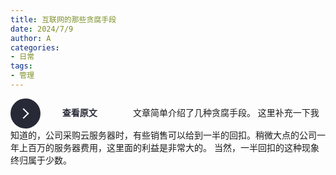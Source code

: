 ```yaml
---
title: 互联网的那些贪腐手段
date: 2024/7/9
author: A
categories:
- 日常
tags:
- 管理
---
```


<style>
  button {
 position: relative;
 display: inline-block;
 cursor: pointer;
 outline: none;
 border: 0;
 vertical-align: middle;
 text-decoration: none;
 background: transparent;
 padding: 0;
 font-size: inherit;
 font-family: inherit;
}

button.learn-more {
 width: 12rem;
 height: auto;
}

button.learn-more .circle {
 transition: all 0.45s cubic-bezier(0.65, 0, 0.076, 1);
 position: relative;
 display: block;
 margin: 0;
 width: 3rem;
 height: 3rem;
 background: #282936;
 border-radius: 1.625rem;
}

button.learn-more .circle .icon {
 transition: all 0.45s cubic-bezier(0.65, 0, 0.076, 1);
 position: absolute;
 top: 0;
 bottom: 0;
 margin: auto;
 background: #fff;
}

button.learn-more .circle .icon.arrow {
 transition: all 0.45s cubic-bezier(0.65, 0, 0.076, 1);
 left: 0.625rem;
 width: 1.125rem;
 height: 0.125rem;
 background: none;
}

button.learn-more .circle .icon.arrow::before {
 position: absolute;
 content: "";
 top: -0.29rem;
 right: 0.0625rem;
 width: 0.625rem;
 height: 0.625rem;
 border-top: 0.125rem solid #fff;
 border-right: 0.125rem solid #fff;
 transform: rotate(45deg);
}

button.learn-more .button-text {
 transition: all 0.45s cubic-bezier(0.65, 0, 0.076, 1);
 position: absolute;
 top: 0;
 left: 0;
 right: 0;
 bottom: 0;
 padding: 0.75rem 0;
 margin: 0 0 0 1.85rem;
 color: #282936;
 font-weight: 700;
 line-height: 1.6;
 text-align: center;
 text-transform: uppercase;
}

button:hover .circle {
 width: 100%;
}

button:hover .circle .icon.arrow {
 background: #fff;
 transform: translate(1rem, 0);
}

button:hover .button-text {
 color: #fff;
}
</style>
<button class="learn-more" onclick="window.location.href='https://mp.weixin.qq.com/s/cUCa90w3jabx6rpP0RCEZA';">
  <span class="circle" aria-hidden="true">
    <span class="icon arrow"></span>
  </span>
  <span class="button-text">查看原文</span>
</button>
文章简单介绍了几种贪腐手段。
这里补充一下我知道的，公司采购云服务器时，有些销售可以给到一半的回扣。稍微大点的公司一年上百万的服务器费用，这里面的利益是非常大的。
当然，一半回扣的这种现象终归属于少数。